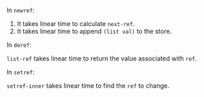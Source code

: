 In `newref`:

1. It takes linear time to calculate `next-ref`.
2. It takes linear time to append `(list val)` to the store.

In `deref`:

`list-ref` takes linear time to return the value associated with `ref`.

In `setref`:

`setref-inner` takes linear time to find the `ref` to change.
